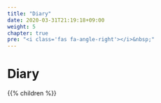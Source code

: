 ```yaml
---
title: "Diary"
date: 2020-03-31T21:19:18+09:00
weight: 5
chapter: true
pre: "<i class='fas fa-angle-right'></i>&nbsp;"
---
```


# Diary

{{% children %}}
